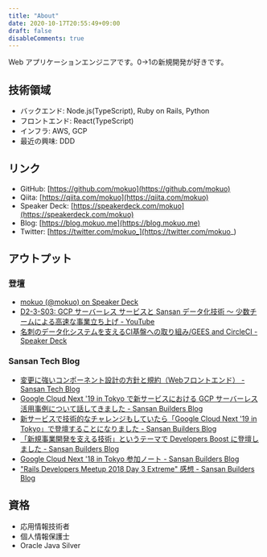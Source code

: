 ```yaml
---
title: "About"
date: 2020-10-17T20:55:49+09:00
draft: false
disableComments: true
---
```


Web アプリケーションエンジニアです。0→1の新規開発が好きです。

## 技術領域

- バックエンド: Node.js(TypeScript), Ruby on Rails, Python
- フロントエンド: React(TypeScript)
- インフラ: AWS, GCP
- 最近の興味: DDD

## リンク

- GitHub: [https://github.com/mokuo](https://github.com/mokuo)
- Qiita: [https://qiita.com/mokuo](https://qiita.com/mokuo)
- Speaker Deck: [https://speakerdeck.com/mokuo](https://speakerdeck.com/mokuo)
- Blog: [https://blog.mokuo.me](https://blog.mokuo.me)
- Twitter: [https://twitter.com/mokuo_](https://twitter.com/mokuo_)

## アウトプット

### 登壇

- [mokuo \(@mokuo\) on Speaker Deck](https://speakerdeck.com/mokuo)
- [D2\-3\-S03: GCP サーバーレス サービスと Sansan データ化技術 〜 少数チームによる高速な事業立ち上げ \- YouTube](https://www.youtube.com/watch?v=sWP2xbPhP34)
- [名刺のデータ化システムを支えるCI基盤への取り組み/GEES and CircleCI \- Speaker Deck](https://speakerdeck.com/sansanbuildersbox/gees-and-circleci)

### Sansan Tech Blog

- [変更に強いコンポーネント設計の方針と規約（Webフロントエンド） \- Sansan Tech Blog](https://buildersbox.corp-sansan.com/entry/2022/01/06/110000)
- [Google Cloud Next '19 in Tokyo で新サービスにおける GCP サーバーレス活用事例について話してきました \- Sansan Builders Blog](https://buildersbox.corp-sansan.com/entry/2019/08/15/110000)
- [新サービスで技術的なチャレンジもしていたら「Google Cloud Next '19 in Tokyo」で登壇することになりました \- Sansan Builders Blog](https://buildersbox.corp-sansan.com/entry/2019/07/16/113500)
- [「新規事業開発を支える技術」というテーマで Developers Boost に登壇しました \- Sansan Builders Blog](https://buildersbox.corp-sansan.com/entry/2018/12/24/113000)
- [Google Cloud Next '18 in Tokyo 参加ノート \- Sansan Builders Blog](https://buildersbox.corp-sansan.com/entry/2018/10/01/113000)
- ["Rails Developers Meetup 2018 Day 3 Extreme" 感想 \- Sansan Builders Blog](https://buildersbox.corp-sansan.com/entry/railsdevelopersmeetup2018)

## 資格

- 応用情報技術者
- 個人情報保護士
- Oracle Java Silver
